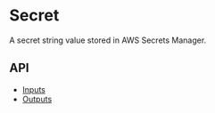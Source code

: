 # Secret

A secret string value stored in AWS Secrets Manager.

## API
* [Inputs](./variables.tf)
* [Outputs](./outputs.tf)

